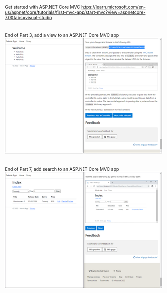 Get started with ASP.NET Core MVC https://learn.microsoft.com/en-us/aspnet/core/tutorials/first-mvc-app/start-mvc?view=aspnetcore-7.0&tabs=visual-studio

#
End of Part 3, add a view to an ASP.NET Core MVC app
![screenshot](EndOfPart3.PNG)
#
End of Part 7, add search to an ASP.NET Core MVC app
![screenshot](EndOfPart7.PNG)